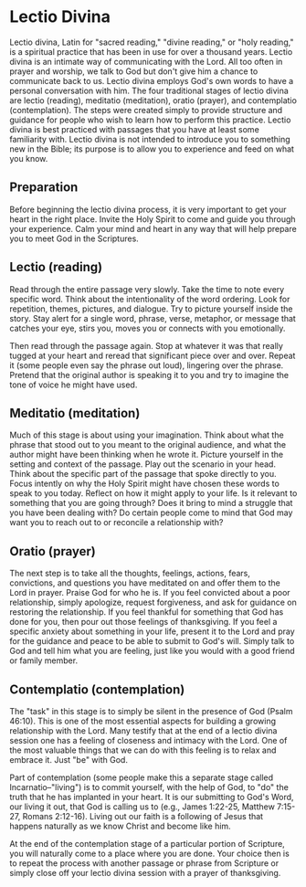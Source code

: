 # Lectio Divina

Lectio divina, Latin for "sacred reading," "divine reading," or "holy reading," is a spiritual practice that has been in use for over a thousand years.  Lectio divina is an intimate way of communicating with the Lord. All too often in prayer and worship, we talk to God but don't give him a chance to communicate back to us. Lectio divina employs God's own words to have a personal conversation with him.  The four traditional stages of lectio divina are lectio (reading), meditatio (meditation), oratio (prayer), and contemplatio (contemplation). The steps were created simply to provide structure and guidance for people who wish to learn how to perform this practice. Lectio divina is best practiced with passages that you have at least some familiarity with.  Lectio divina is not intended to introduce you to something new in the Bible; its purpose is to allow you to experience and feed on what you know.

## Preparation

Before beginning the lectio divina process, it is very important to get your
heart in the right place.  Invite the Holy Spirit to come and guide you through
your experience. Calm your mind and heart in any way that will help prepare you
to meet God in the Scriptures.

## Lectio (reading)

Read through the entire passage very slowly. Take the time to note every
specific word. Think about the intentionality of the word ordering. Look for
repetition, themes, pictures, and dialogue. Try to picture yourself inside the
story.  Stay alert for a single word, phrase, verse, metaphor, or message that
catches your eye, stirs you, moves you or connects with you emotionally.

Then read through the passage again. Stop at whatever it was that really tugged
at your heart and reread that significant piece over and over. Repeat it (some
people even say the phrase out loud), lingering over the phrase.  Pretend that
the original author is speaking it to you and try to imagine the tone of voice
he might have used.

## Meditatio (meditation)

Much of this stage is about using your imagination. Think about what the phrase
that stood out to you meant to the original audience, and what the author might
have been thinking when he wrote it. Picture yourself in the setting and
context of the passage. Play out the scenario in your head. Think about the
specific part of the passage that spoke directly to you. Focus intently on why
the Holy Spirit might have chosen these words to speak to you today. Reflect on
how it might apply to your life. Is it relevant to something that you are going
through? Does it bring to mind a struggle that you have been dealing with? Do
certain people come to mind that God may want you to reach out to or reconcile
a relationship with?

## Oratio (prayer)

The next step is to take all the thoughts, feelings, actions, fears,
convictions, and questions you have meditated on and offer them to the Lord in
prayer.  Praise God for who he is.  If you feel convicted about a poor
relationship, simply apologize, request forgiveness, and ask for guidance on
restoring the relationship. If you feel thankful for something that God has
done for you, then pour out those feelings of thanksgiving. If you feel a
specific anxiety about something in your life, present it to the Lord and pray
for the guidance and peace to be able to submit to God's will. Simply talk to
God and tell him what you are feeling, just like you would with a good friend
or family member.

## Contemplatio (contemplation)

The "task" in this stage is to simply be silent in the presence of God (Psalm
46:10).  This is one of the most essential aspects for building a growing
relationship with the Lord. Many testify that at the end of a lectio divina
session one has a feeling of closeness and intimacy with the Lord. One of the
most valuable things that we can do with this feeling is to relax and embrace
it.  Just "be" with God.

Part of contemplation (some people make this a separate stage called
Incarnatio–"living") is to commit yourself, with the help of God, to "do" the
truth that he has implanted in your heart.  It is our submitting to God's Word,
our living it out, that God is calling us to (e.g., James 1:22-25, Matthew
7:15-27, Romans 2:12-16).  Living out our faith is a following of Jesus that
happens naturally as we know Christ and become like him.

At the end of the contemplation stage of a particular portion of Scripture, you
will naturally come to a place where you are done.  Your choice then is to
repeat the process with another passage or phrase from Scripture or simply
close off your lectio divina session with a prayer of thanksgiving.
